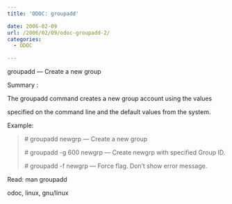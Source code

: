 ```yaml
---
title: 'ODOC: groupadd'

date: 2006-02-09
url: /2006/02/09/odoc-groupadd-2/
categories:
  - ODOC

---
```

groupadd &#8212; Create a new group

Summary :

The groupadd command creates a new group account using the values
  
specified on the command line and the default values from the system.

Example:

> \# groupadd newgrp &#8212; Create a new group
> 
> \# groupadd -g 600 newgrp &#8212; Create newgrp with specified Group ID.
> 
> \# groupadd -f newgrp &#8212; Force flag. Don&#8217;t show error message.

Read: man groupadd

<tags>odoc, linux, gnu/linux</tags>